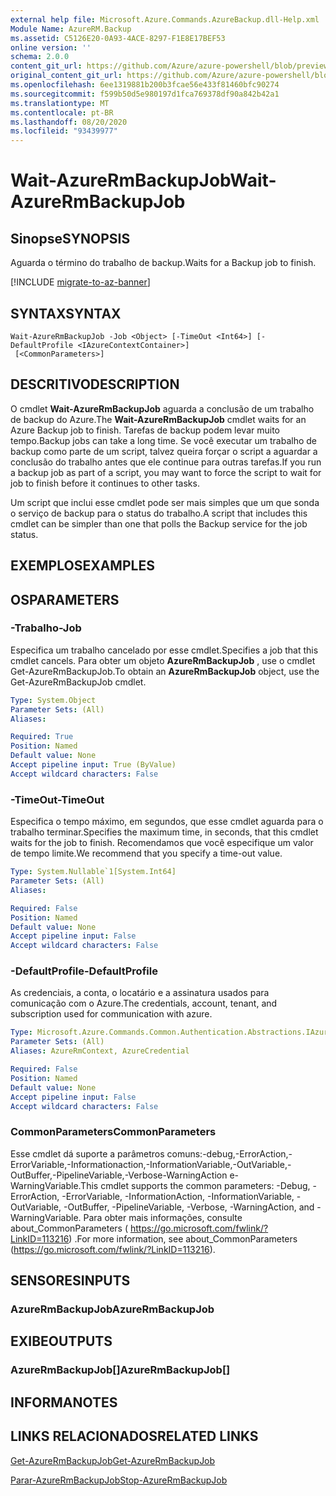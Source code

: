```yaml
---
external help file: Microsoft.Azure.Commands.AzureBackup.dll-Help.xml
Module Name: AzureRM.Backup
ms.assetid: C5126E20-0A93-4ACE-8297-F1E8E17BEF53
online version: ''
schema: 2.0.0
content_git_url: https://github.com/Azure/azure-powershell/blob/preview/src/ResourceManager/AzureBackup/Commands.AzureBackup/help/Wait-AzureRmBackupJob.md
original_content_git_url: https://github.com/Azure/azure-powershell/blob/preview/src/ResourceManager/AzureBackup/Commands.AzureBackup/help/Wait-AzureRmBackupJob.md
ms.openlocfilehash: 6ee1319881b200b3fcae56e433f81460bfc90274
ms.sourcegitcommit: f599b50d5e980197d1fca769378df90a842b42a1
ms.translationtype: MT
ms.contentlocale: pt-BR
ms.lasthandoff: 08/20/2020
ms.locfileid: "93439977"
---
```

# <span data-ttu-id="f07cb-101">Wait-AzureRmBackupJob</span><span class="sxs-lookup"><span data-stu-id="f07cb-101">Wait-AzureRmBackupJob</span></span>

## <span data-ttu-id="f07cb-102">Sinopse</span><span class="sxs-lookup"><span data-stu-id="f07cb-102">SYNOPSIS</span></span>
<span data-ttu-id="f07cb-103">Aguarda o término do trabalho de backup.</span><span class="sxs-lookup"><span data-stu-id="f07cb-103">Waits for a Backup job to finish.</span></span>

[!INCLUDE [migrate-to-az-banner](../../includes/migrate-to-az-banner.md)]

## <span data-ttu-id="f07cb-104">SYNTAX</span><span class="sxs-lookup"><span data-stu-id="f07cb-104">SYNTAX</span></span>

```
Wait-AzureRmBackupJob -Job <Object> [-TimeOut <Int64>] [-DefaultProfile <IAzureContextContainer>]
 [<CommonParameters>]
```

## <span data-ttu-id="f07cb-105">DESCRITIVO</span><span class="sxs-lookup"><span data-stu-id="f07cb-105">DESCRIPTION</span></span>
<span data-ttu-id="f07cb-106">O cmdlet **Wait-AzureRmBackupJob** aguarda a conclusão de um trabalho de backup do Azure.</span><span class="sxs-lookup"><span data-stu-id="f07cb-106">The **Wait-AzureRmBackupJob** cmdlet waits for an Azure Backup job to finish.</span></span>
<span data-ttu-id="f07cb-107">Tarefas de backup podem levar muito tempo.</span><span class="sxs-lookup"><span data-stu-id="f07cb-107">Backup jobs can take a long time.</span></span>
<span data-ttu-id="f07cb-108">Se você executar um trabalho de backup como parte de um script, talvez queira forçar o script a aguardar a conclusão do trabalho antes que ele continue para outras tarefas.</span><span class="sxs-lookup"><span data-stu-id="f07cb-108">If you run a backup job as part of a script, you may want to force the script to wait for job to finish before it continues to other tasks.</span></span>

<span data-ttu-id="f07cb-109">Um script que inclui esse cmdlet pode ser mais simples que um que sonda o serviço de backup para o status do trabalho.</span><span class="sxs-lookup"><span data-stu-id="f07cb-109">A script that includes this cmdlet can be simpler than one that polls the Backup service for the job status.</span></span>

## <span data-ttu-id="f07cb-110">EXEMPLOS</span><span class="sxs-lookup"><span data-stu-id="f07cb-110">EXAMPLES</span></span>

## <span data-ttu-id="f07cb-111">OS</span><span class="sxs-lookup"><span data-stu-id="f07cb-111">PARAMETERS</span></span>

### <span data-ttu-id="f07cb-112">-Trabalho</span><span class="sxs-lookup"><span data-stu-id="f07cb-112">-Job</span></span>
<span data-ttu-id="f07cb-113">Especifica um trabalho cancelado por esse cmdlet.</span><span class="sxs-lookup"><span data-stu-id="f07cb-113">Specifies a job that this cmdlet cancels.</span></span>
<span data-ttu-id="f07cb-114">Para obter um objeto **AzureRmBackupJob** , use o cmdlet Get-AzureRmBackupJob.</span><span class="sxs-lookup"><span data-stu-id="f07cb-114">To obtain an **AzureRmBackupJob** object, use the Get-AzureRmBackupJob cmdlet.</span></span>

```yaml
Type: System.Object
Parameter Sets: (All)
Aliases: 

Required: True
Position: Named
Default value: None
Accept pipeline input: True (ByValue)
Accept wildcard characters: False
```

### <span data-ttu-id="f07cb-115">-TimeOut</span><span class="sxs-lookup"><span data-stu-id="f07cb-115">-TimeOut</span></span>
<span data-ttu-id="f07cb-116">Especifica o tempo máximo, em segundos, que esse cmdlet aguarda para o trabalho terminar.</span><span class="sxs-lookup"><span data-stu-id="f07cb-116">Specifies the maximum time, in seconds, that this cmdlet waits for the job to finish.</span></span>
<span data-ttu-id="f07cb-117">Recomendamos que você especifique um valor de tempo limite.</span><span class="sxs-lookup"><span data-stu-id="f07cb-117">We recommend that you specify a time-out value.</span></span>

```yaml
Type: System.Nullable`1[System.Int64]
Parameter Sets: (All)
Aliases: 

Required: False
Position: Named
Default value: None
Accept pipeline input: False
Accept wildcard characters: False
```

### <span data-ttu-id="f07cb-118">-DefaultProfile</span><span class="sxs-lookup"><span data-stu-id="f07cb-118">-DefaultProfile</span></span>
<span data-ttu-id="f07cb-119">As credenciais, a conta, o locatário e a assinatura usados para comunicação com o Azure.</span><span class="sxs-lookup"><span data-stu-id="f07cb-119">The credentials, account, tenant, and subscription used for communication with azure.</span></span>

```yaml
Type: Microsoft.Azure.Commands.Common.Authentication.Abstractions.IAzureContextContainer
Parameter Sets: (All)
Aliases: AzureRmContext, AzureCredential

Required: False
Position: Named
Default value: None
Accept pipeline input: False
Accept wildcard characters: False
```

### <span data-ttu-id="f07cb-120">CommonParameters</span><span class="sxs-lookup"><span data-stu-id="f07cb-120">CommonParameters</span></span>
<span data-ttu-id="f07cb-121">Esse cmdlet dá suporte a parâmetros comuns:-debug,-ErrorAction,-ErrorVariable,-Informationaction,-InformationVariable,-OutVariable,-OutBuffer,-PipelineVariable,-Verbose-WarningAction e-WarningVariable.</span><span class="sxs-lookup"><span data-stu-id="f07cb-121">This cmdlet supports the common parameters: -Debug, -ErrorAction, -ErrorVariable, -InformationAction, -InformationVariable, -OutVariable, -OutBuffer, -PipelineVariable, -Verbose, -WarningAction, and -WarningVariable.</span></span> <span data-ttu-id="f07cb-122">Para obter mais informações, consulte about_CommonParameters ( https://go.microsoft.com/fwlink/?LinkID=113216) .</span><span class="sxs-lookup"><span data-stu-id="f07cb-122">For more information, see about_CommonParameters (https://go.microsoft.com/fwlink/?LinkID=113216).</span></span>

## <span data-ttu-id="f07cb-123">SENSORES</span><span class="sxs-lookup"><span data-stu-id="f07cb-123">INPUTS</span></span>

### <span data-ttu-id="f07cb-124">AzureRmBackupJob</span><span class="sxs-lookup"><span data-stu-id="f07cb-124">AzureRmBackupJob</span></span>

## <span data-ttu-id="f07cb-125">EXIBE</span><span class="sxs-lookup"><span data-stu-id="f07cb-125">OUTPUTS</span></span>

### <span data-ttu-id="f07cb-126">AzureRmBackupJob[]</span><span class="sxs-lookup"><span data-stu-id="f07cb-126">AzureRmBackupJob[]</span></span>

## <span data-ttu-id="f07cb-127">INFORMA</span><span class="sxs-lookup"><span data-stu-id="f07cb-127">NOTES</span></span>

## <span data-ttu-id="f07cb-128">LINKS RELACIONADOS</span><span class="sxs-lookup"><span data-stu-id="f07cb-128">RELATED LINKS</span></span>

[<span data-ttu-id="f07cb-129">Get-AzureRmBackupJob</span><span class="sxs-lookup"><span data-stu-id="f07cb-129">Get-AzureRmBackupJob</span></span>](./Get-AzureRmBackupJob.md)

[<span data-ttu-id="f07cb-130">Parar-AzureRmBackupJob</span><span class="sxs-lookup"><span data-stu-id="f07cb-130">Stop-AzureRmBackupJob</span></span>](./Stop-AzureRmBackupJob.md)


